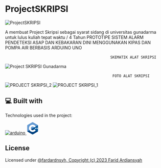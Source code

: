 # ProjectSKRIPSI
![ProjectSKRIPSI](https://socialify.git.ci/fardardnsyh/ProjectSKRIPSI/image?language=1&owner=1&name=1&stargazers=1&theme=Light)

<p id="description">A membuat Project Skripsi sebagai syarat sidang di universitas gunadarma untuk lulus kuliah tepat waktu / 4 Tahun PROTOTIPE SISTEM ALARM PENDETEKSI ASAP DAN KEBAKARAN DINI MENGGUNAKAN KIPAS DAN POMPA AIR BERBASIS ARDUINO UNO


                                                    SKEMATIK ALAT SKRIPSI
![Project SKRIPSI Gunadarma](https://github.com/fardardnsyh/ProjectPenulisanIlmiah/assets/145440594/7b1442eb-74c8-4ee8-8da3-130b614443d2)

                                                     FOTO ALAT SKRIPSI
![PROJECT SKRIPSI_2](https://github.com/fardardnsyh/ProjectPenulisanIlmiah/assets/145440594/8f52a250-2dab-4d70-b8a3-fd869eea0bd9)
            ![PROJECT SKRIPSI_1](https://github.com/fardardnsyh/ProjectPenulisanIlmiah/assets/145440594/7d1e54a3-d222-45e3-b897-dd1a5f69f526)

<h2>💻 Built with</h2>
Technologies used in the project:
<p align="left"> <a href="https://www.arduino.cc/" target="blank" rel="noreferrer"> <img src="https://cdn.worldvectorlogo.com/logos/arduino-1.svg" alt="arduino" width="40" height="40"/> </a> <a 
href="https://www.w3schools.com/cpp/" target="_blank" rel="noreferrer"> <img src="https://raw.githubusercontent.com/devicons/devicon/master/icons/cplusplus/cplusplus-original.svg" alt="cplusplus" width="40" height="40"/> </a> </p>


## License
Licensed under [@fardardnsyh, Copyright (c) 2023 Farid Ardiansyah](./LICENSE)
